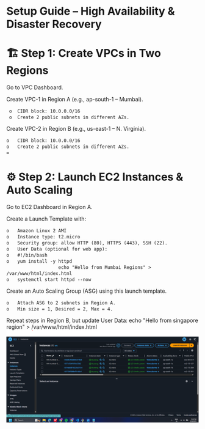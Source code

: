 Setup Guide – High Availability & Disaster Recovery
=

🏗️ Step 1: Create VPCs in Two Regions
=
Go to VPC Dashboard.

Create VPC-1 in Region A (e.g., ap-south-1 – Mumbai).

     o	CIDR block: 10.0.0.0/16
     o	Create 2 public subnets in different AZs.
Create VPC-2 in Region B (e.g., us-east-1 – N. Virginia).

    o	CIDR block: 10.0.0.0/16
    o	Create 2 public subnets in different AZs.
    =

 ⚙️ Step 2: Launch EC2 Instances & Auto Scaling
 =
Go to EC2 Dashboard in Region A.

Create a Launch Template with:

    o	Amazon Linux 2 AMI
    o	Instance type: t2.micro 
    o	Security group: allow HTTP (80), HTTPS (443), SSH (22).
    o	User Data (optional for web app):
    o	#!/bin/bash
    o	yum install -y httpd
                       echo "Hello from Mumbai Regions" > /var/www/html/index.html
    o	systemctl start httpd --now
Create an Auto Scaling Group (ASG) using this launch template.

    o	Attach ASG to 2 subnets in Region A.
    o	Min size = 1, Desired = 2, Max = 4.
Repeat steps in Region B, but update User Data: echo "Hello from singapore region" > /var/www/html/index.html
![image_alt](https://github.com/meghapawar177-droid/High-Availablity-and-Disaster-Recovery-Management-Project/blob/9235b934dfffa36d9f78647d725c4aad56def1c7/img/EC2-mumbai.png)

